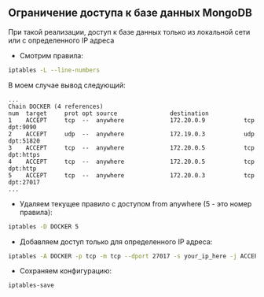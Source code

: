 ## Ограничение доступа к базе данных MongoDB

При такой реализации, доступ к базе данных только из локальной сети или с определенного IP адреса

- Смотрим правила:

```bash
iptables -L --line-numbers
```

В моем случае вывод следующий:

```
...
Chain DOCKER (4 references)
num  target     prot opt source               destination
1    ACCEPT     tcp  --  anywhere             172.20.0.9           tcp dpt:9090
2    ACCEPT     udp  --  anywhere             172.19.0.3           udp dpt:51820
3    ACCEPT     tcp  --  anywhere             172.20.0.5           tcp dpt:https
4    ACCEPT     tcp  --  anywhere             172.20.0.5           tcp dpt:http
5    ACCEPT     tcp  --  anywhere             172.20.0.3           tcp dpt:27017
...
```

- Удаляем текущее правило с доступом from anywhere (5 - это номер правила):

```bash
iptables -D DOCKER 5
```

- Добавляем доступ только для определенного IP адреса:

```bash
iptables -A DOCKER -p tcp -m tcp --dport 27017 -s your_ip_here -j ACCEPT
```

- Сохраняем конфигурацию:

```bash
iptables-save
```

